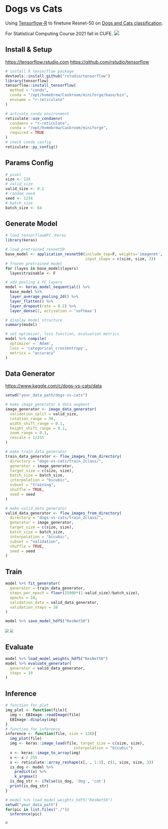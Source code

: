 # Dogs vs Cats

Using [Tensorflow-R](https://tensorflow.rstudio.com) to finetune Resnet-50 on [Dogs and Cats classification](https://www.kaggle.com/c/dogs-vs-cats). 

For Statistical Computing Course 2021 fall in CUFE.
![](./Figure/header.png)

## Install & Setup

https://tensorflow.rstudio.com
https://github.com/rstudio/tensorflow

```R
# install R tensorflow package
devtools::install_github("rstudio/tensorflow")
library(tensorflow)
tensorflow::install_tensorflow(
  method = "conda",
  conda = "/opt/homebrew/Caskroom/miniforge/base/bin",
  envname = "r-reticulate"
)
```

```R
# activate conda environment
reticulate::use_condaenv(
  condaenv = "r-reticulate",
  conda = "/opt/homebrew/Caskroom/miniforge",
  required = TRUE
)
# check conda config
reticulate::py_config()
```

## Params Config

```R
# pixel
size <- 128
# valid_size
valid_size <- 0.1
# random seed
seed <- 1234
# batch_size
batch_size <- 64
```

## Generate Model

```R
# load tensorflowAPI：Keras
library(keras)

# load pretrained resnet50
base_model <- application_resnet50(include_top=F, weights='imagenet', 
                                   input_shape = c(size, size, 3))
# frozen pretrained model
for (layes in base_model$layers)
  layes$trainable <- F

# add pooling & FC layers
model <- keras_model_sequential() %>% 
  base_model %>%
  layer_average_pooling_2d() %>%
  layer_flatten() %>%
  layer_dropout(rate = 0.2) %>%
  layer_dense(2, activation = 'softmax')

# display model structure
summary(model)

# set optimizer, loss function, evaluation metrics
model %>% compile(
  optimizer = 'Adam',
  loss = 'categorical_crossentropy',
  metrics = "accuracy"
)
```

## Data Generator

https://www.kaggle.com/c/dogs-vs-cats/data

```R
setwd("your_data_path/dogs-vs-cats")

# make image_generator & data augment
image_generator <- image_data_generator(
  validation_split = valid_size,
  rotation_range = 30,
  width_shift_range = 0.1,
  height_shift_range = 0.1,
  zoom_range = 0.1,
  rescale = 1/255
)

# make train_data_generator
train_data_generator <- flow_images_from_directory(
  directory = "dogs-vs-cats/train_2class/", 
  generator = image_generator,
  target_size = c(size, size),
  batch_size = batch_size,
  interpolation = "bicubic",
  subset = "training",
  shuffle = TRUE,
  seed = seed
)

# make valid_data_generator
valid_data_generator <- flow_images_from_directory(
  directory = "dogs-vs-cats/train_2class/", 
  generator = image_generator,
  target_size = c(size, size),
  batch_size = batch_size,
  interpolation = "bicubic",
  subset = "validation",
  shuffle = TRUE,
  seed = seed
)
```

## Train

```R
model %>% fit_generator(
  generator = train_data_generator,
  steps_per_epoch = floor(25000*(1-valid_size)/batch_size),
  epochs = 10,
  validation_data = valid_data_generator,
  validation_steps = 10
)

model %>% save_model_hdf5("ResNet50")
```

<img src="Figure/2.png" style="zoom:67%;" />

<img src="Figure/1.png" style="zoom:67%;" />

## Evaluate

```R
model %>% load_model_weights_hdf5("ResNet50")
model %>% evaluate_generator(
  generator = valid_data_generator,
  steps = 10
)
```

## Inference

```R
# function for plot
img_plot <- function(file){
  img <- EBImage::readImage(file)
  EBImage::display(img)
}
# function for inference
inference <- function(file, size = 128){
  img_plot(file)
  img <- keras::image_load(file, target_size = c(size, size),
                              interpolation = "bicubic")
  x <- keras::image_to_array(img)
  x <- x / 255
  x <- reticulate::array_reshape(x[, , 1:3], c(1, size, size, 3))
  is_dog <- model %>% 
    predict(x) %>% 
    k_argmax()
  is_dog_str <- ifelse(is_dog, 'dog', 'cat')
  print(is_dog_str)
}
```

```R
# model %>% load_model_weights_hdf5("ResNet50")
setwd("your_data_path")
for(pic in list.files("./"))
  inference(pic)
```

<img src="Figure/3.png" style="zoom:50%;" />
